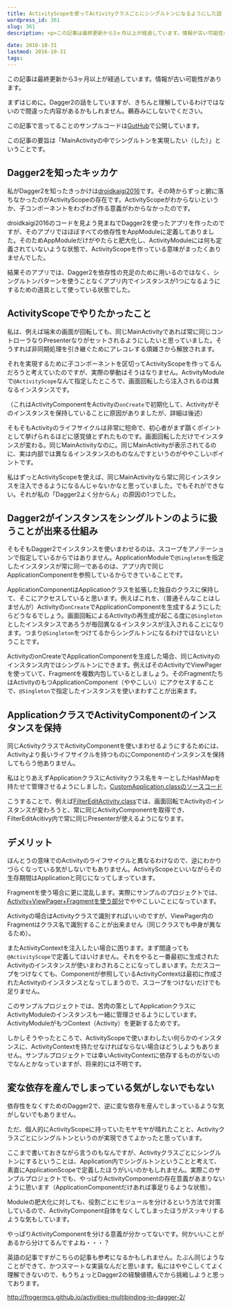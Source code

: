 ```yaml
---
title: ActivityScopeを使ってActivityクラスごとにシングルトンになるようにした話
wordpress_id: 361
slug: 361
description: <p>この記事は最終更新から3ヶ月以上が経過しています。情報が古い可能性があります。まずはじめに。Dagger2の話をしていますが、きちんと理解しているわけではないので間違った内容があるかもしれません。鵜呑みにしないでください [&hellip;]</p>

date: 2016-10-31
lastmod: 2016-10-31
tags: 
---
```


<div id="wppda_alert">この記事は最終更新から3ヶ月以上が経過しています。情報が古い可能性があります。</div><p>まずはじめに。Dagger2の話をしていますが、きちんと理解しているわけではないので間違った内容があるかもしれません。鵜呑みにしないでください。</p>
<p>この記事で言ってることのサンプルコードは<a href="https://github.com/gen0083/FilteredHatebu">GutHub</a>で公開しています。</p>
<p>この記事の要旨は「MainActivityの中でシングルトンを実現したい（した）」ということです。</p>
<h2>Dagger2を知ったキッカケ</h2>
<p>私がDagger2を知ったきっかけは<a href="https://github.com/konifar/droidkaigi2016">droidkaigi2016</a>です。その時からずっと腑に落ちなかったのがActivityScopeの存在です。ActivityScopeがわからないというか、子コンポーネントをわざわざ作る意義がわからなかったのです。</p>
<p>droidkaigi2016のコードを見よう見まねでDagger2を使ったアプリを作ったのですが、そのアプリではほぼすべての依存性をAppModuleに定義してありました。そのためAppModuleだけがやたらと肥大化し、ActivityModuleには何も定義されていないような状態で、ActivityScopeを作っている意味がまったくありませんでした。</p>
<p>結果そのアプリでは、Dagger2を依存性の充足のために用いるのではなく、シングルトンパターンを使うことなくアプリ内でインスタンスが1つになるようにするための道具として使っている状態でした。</p>
<h2>ActivityScopeでやりたかったこと</h2>
<p>私は、例えば端末の画面が回転しても、同じMainActivityであれば常に同じコントローラなりPresenterなりがセットされるようにしたいと思っていました。そうすれば非同期処理を引き継ぐためにアレコレする煩雑さから解放されます。</p>
<p>それを実現するために子コンポーネントを区切ってActivityScopeを作ってるんだろうと考えていたのですが、実際の挙動はそうはなりません。ActivityModuleで<code>@ActivityScope</code>なんて指定したところで、画面回転したら注入されるのは異なるインスタンスです。</p>
<p>（これはActivityComponentをActivityの<code>onCreate</code>で初期化して、Activityがそのインスタンスを保持していることに原因がありましたが、詳細は後述）</p>
<p>そもそもActivityのライフサイクルは非常に短命で、初心者がまず躓くポイントとして挙げられるほどに感覚値とずれたものです。画面回転しただけでインスタンスが変わる。同じMainActivityなのに。同じMainActivityが表示されてるのに、実は内部では異なるインスタンスのものなんですというのがややこしいポイントです。</p>
<p>私はずっとActivityScopeを使えば、同じMainActivityなら常に同じインスタンスを注入できるようになるんじゃないかなと思っていました。でもそれができない。それが私の「Dagger2よく分からん」の原因の1つでした。</p>
<h2>Dagger2がインスタンスをシングルトンのように扱うことが出来る仕組み</h2>
<p>そもそもDagger2でインスタンスを使いまわせるのは、スコープをアノテーションで指定しているからではありません。ApplicationModuleで<code>@Singleton</code>を指定したインスタンスが常に同一であるのは、アプリ内で同じApplicationComponentを参照しているからできていることです。</p>
<p>ApplicationComponentはApplicationクラスを拡張した独自のクラスに保持して、そこにアクセスしていると思います。例えばこれを、（普通そんなことはしませんが）Activityの<code>onCreate</code>でApplicationComponentを生成するようにしたらどうなるでしょう。画面回転によるActivityの再生成が起こる度に<code>@Singleton</code>としたインスタンスであろうが毎回異なるインスタンスが注入されることになります。つまり<code>@Singleton</code>をつけてるからシングルトンになるわけではないということです。</p>
<p>ActivityのonCreateでApplicationComponentを生成した場合、同じActivityのインスタンス内ではシングルトンにできます。例えばそのActivityでViewPagerを使っていて、Fragmentを複数内包しているとしましょう。そのFragmentたちはActivityのもつApplicationComponent（ややこしい）にアクセスすることで、<code>@Singleton</code>で指定したインスタンスを使いまわすことが出来ます。</p>
<h2>ApplicationクラスでActivityComponentのインスタンスを保持</h2>
<p>同じActivityクラスでActivityComponentを使いまわせるようにするためには、Activityより長いライフサイクルを持つものにComponentのインスタンスを保持してもらう他ありません。</p>
<p>私はとりあえずApplicationクラスにActivityクラス名をキーとしたHashMapを持たせて管理させるようにしました。<a href="https://github.com/gen0083/FilteredHatebu/blob/master/app/src/main/java/jp/gcreate/product/filteredhatebu/CustomApplication.java">CustomApplication.classのソースコード</a></p>
<p><script src="http://gist-it.appspot.com/http://github.com/gen0083/FilteredHatebu/blob/master/app/src/main/java/jp/gcreate/product/filteredhatebu/CustomApplication.java?slice=28:61"></script></p>
<p>こうすることで、例えば<a href="https://github.com/gen0083/FilteredHatebu/blob/master/app/src/main/java/jp/gcreate/product/filteredhatebu/ui/editfilter/FilterEditActivity.java">FilterEditActivity.class</a>では、画面回転でActivityのインスタンスが変わろうと、常に同じActivityComponentを取得でき、FilterEditAcitivy内で常に同じPresenterが使えるようになります。</p>
<p><script src="http://gist-it.appspot.com/http://github.com/gen0083/FilteredHatebu/blob/master/app/src/main/java/jp/gcreate/product/filteredhatebu/ui/editfilter/FilterEditActivity.java?slice=20:37"></script></p>
<h2>デメリット</h2>
<p>ほんとうの意味でのActivityのライフサイクルと異なるわけなので、逆にわかりづらくなっている気がしないでもありません。ActivityScopeといいながらその生存期間はApplicationと同じになってしまっています。</p>
<p>Fragmentを使う場合に更に混乱します。実際にサンプルのプロジェクトでは、<a href="https://github.com/gen0083/FilteredHatebu/tree/master/app/src/main/java/jp/gcreate/product/filteredhatebu/ui/feedlist">Activity+ViewPager+Fragmentを使う部分</a>でややこしいことになっています。</p>
<p>Activityの場合はActivityクラスで識別すればいいのですが、ViewPager内のFragmentはクラス名で識別することが出来ません（同じクラスでも中身が異なるため）。</p>
<p>またActivityContextを注入したい場合に困ります。まず間違っても<code>@ActivityScope</code>で定義してはいけません。それをやると一番最初に生成されたActivityのインスタンスが使いまわされることになってしまいます。ただスコープをつけなくても、Componentが参照しているActivityContextは最初に作成されたActivityのインスタンスとなってしまうので、スコープをつけないだけでも足りません。</p>
<p>このサンプルプロジェクトでは、苦肉の策としてApplicationクラスにActivityModuleのインスタンスも一緒に管理させるようにしています。ActivityModuleがもつContext（Activity）を更新するためです。</p>
<p>しかしそうやったところで、ActivityScopeで使いまわしたい何らかのインスタンスに、ActivityContextを持たせなければならない場合はどうしようもありません。サンプルプロジェクトでは幸いActivityContextに依存するものがないのでなんとかなっていますが、将来的には不明です。</p>
<h2>変な依存を産んでしまっている気がしないでもない</h2>
<p>依存性をなくすためのDagger2で、逆に変な依存を産んでしまっているような気がしないでもありません。</p>
<p>ただ、個人的にActivityScopeに持っていたモヤモヤが晴れたことと、Activityクラスごとにシングルトンというのが実現できてよかったと思っています。</p>
<p>ここまで書いておきながら言うのもなんですが、Activityクラスごとにシングルトンにするということは、Application内でシングルトンということと考えて、素直にApplicationScopeで定義したほうがいいのかもしれません。実際このサンプルプロジェクトでも、やっぱりActivityComponentの存在意義があまりないように思います（ApplicationComponentだけあれば事足りるような状態）。</p>
<p>Moduleの肥大化に対しても、役割ごとにモジュールを分けるという方法で対策しているので、ActivityComponent自体をなくしてしまったほうがスッキリするような気もしています。</p>
<p>やっぱりActivityComponentを分ける意義が分かってないです。何かいいことがあるから分けてるんですよね・・・？</p>
<p>英語の記事ですがこちらの記事も参考になるかもしれません。たぶん同じようなことができて、かつスマートな実装なんだと思います。私にはややこしくてよく理解できないので、もうちょっとDagger2の経験値積んでから挑戦しようと思っております。</p>
<p><a href="http://frogermcs.github.io/activities-multibinding-in-dagger-2/">http://frogermcs.github.io/activities-multibinding-in-dagger-2/</a></p>

  